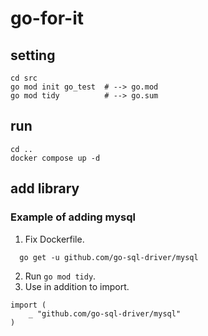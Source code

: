 # go-for-it

## setting
```
cd src
go mod init go_test  # --> go.mod
go mod tidy          # --> go.sum
```

## run
```
cd ..
docker compose up -d
```

## add library
### Example of adding mysql
1. Fix Dockerfile.
```
  go get -u github.com/go-sql-driver/mysql
```
2. Run `go mod tidy`.
3. Use in addition to import.
```
import (
	_ "github.com/go-sql-driver/mysql"
)
```
